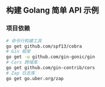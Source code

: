 ## 构建 Golang 简单 API 示例

### 项目依赖
```bash
# 命令行构建工具
go get github.com/spf13/cobra
# Gin 框架
go get -u github.com/gin-gonic/gin
# Cors 跨域库
go get github.com/gin-contrib/cors
# Zap 日志库
go get go.uber.org/zap
```